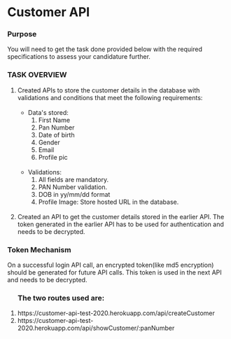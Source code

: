 <h1>Customer API</h1>

<h3>Purpose</h3>

<p>You will need to get the task done provided below with the required specifications to assess
your candidature further.</p>

<h3>TASK OVERVIEW</h3>

<ol>
    <li>
    Created APIs to store the customer details in the database with validations and
    conditions that meet the following requirements:<br>
        <ul><br>
           <li>
              Data's stored:
              <ol>
                 <li>First Name</li>
                 <li>Pan Number</li>
                 <li>Date of birth</li>
                 <li>Gender</li>
                 <li>Email</li>
                 <li>Profile pic</li>
              </ol>
           </li>  <br>  
           <li>
              Validations:
              <ol>
                 <li>All fields are mandatory.</li>
                 <li> PAN Number validation.</li>
                 <li>DOB in yy/mm/dd format</li>
                 <li>Profile Image: Store hosted URL in the database.</li>
              </ol>
           </li>
        </ul>
   </li><br>
   <li>
         Created an API to get the customer details stored in the earlier API. The token generated in
         the earlier API has to be used for authentication and needs to be decrypted.
   </li>
</ol>


<h3>Token Mechanism</h3>

<p>On a successful login API call, an encrypted token(like md5
encryption) should be generated for future API calls. This token is used in the next API
and needs to be decrypted.</p>

<ol>
<h3>The two routes used are:</h3>
<li>https://customer-api-test-2020.herokuapp.com/api/createCustomer</li>
<li>https://customer-api-test-2020.herokuapp.com/api/showCustomer/:panNumber</li>
</ol>
